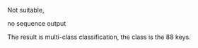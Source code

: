 Not suitable,

no sequence output

The result is multi-class classification, the class is the 88 keys. 